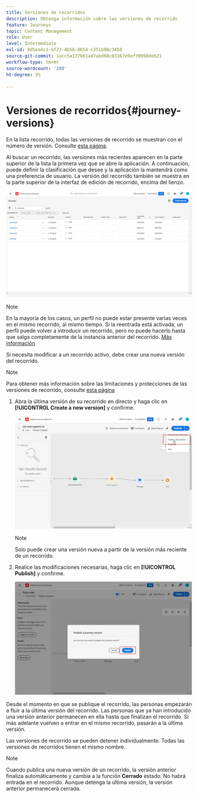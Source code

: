 ```yaml
---
title: Versiones de recorridos
description: Obtenga información sobre las versiones de recorrido
feature: Journeys
topic: Content Management
role: User
level: Intermediate
exl-id: 8d5ea4c1-bf23-4b58-8654-c251b90c3458
source-git-commit: 1acc5a137661a47abd60c03167e9ef39998de621
workflow-type: tm+mt
source-wordcount: '289'
ht-degree: 3%

---
```


# Versiones de recorridos{#journey-versions}

En la lista recorrido, todas las versiones de recorrido se muestran con el número de versión. Consulte [esta página](../building-journeys/using-the-journey-designer.md).

Al buscar un recorrido, las versiones más recientes aparecen en la parte superior de la lista la primera vez que se abre la aplicación. A continuación, puede definir la clasificación que desee y la aplicación la mantendrá como una preferencia de usuario. La versión del recorrido también se muestra en la parte superior de la interfaz de edición de recorrido, encima del lienzo.

![](assets/journeyversions1.png)

>[!NOTE]
>
>En la mayoría de los casos, un perfil no puede estar presente varias veces en el mismo recorrido, al mismo tiempo. Si la reentrada está activada, un perfil puede volver a introducir un recorrido, pero no puede hacerlo hasta que salga completamente de la instancia anterior del recorrido. [Más información](../building-journeys/journey-end.md)

Si necesita modificar a un recorrido activo, debe crear una nueva versión del recorrido.

>[!NOTE]
>
>Para obtener más información sobre las limitaciones y protecciones de las versiones de recorrido, consulte [esta página](../start/guardrails.md#journey-versions-limitations)

1. Abra la última versión de su recorrido en directo y haga clic en **[!UICONTROL Create a new version]** y confirme.

   ![](assets/journeyversions2.png)

   >[!NOTE]
   >
   >Solo puede crear una versión nueva a partir de la versión más reciente de un recorrido.

1. Realice las modificaciones necesarias, haga clic en **[!UICONTROL Publish]** y confirme.

   ![](assets/journeyversions3.png)

Desde el momento en que se publique el recorrido, las personas empezarán a fluir a la última versión del recorrido. Las personas que ya han introducido una versión anterior permanecen en ella hasta que finalizan el recorrido. Si más adelante vuelven a entrar en el mismo recorrido, pasarán a la última versión.

Las versiones de recorrido se pueden detener individualmente. Todas las versiones de recorridos tienen el mismo nombre.

>[!NOTE]
>
>Cuando publica una nueva versión de un recorrido, la versión anterior finaliza automáticamente y cambia a la función **Cerrado** estado. No habrá entrada en el recorrido. Aunque detenga la última versión, la versión anterior permanecerá cerrada.
